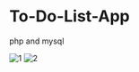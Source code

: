 # To-Do-List-App
php and mysql

![1](https://github.com/user-attachments/assets/12f5f054-2291-49d4-b306-b245ac0e828f)
![2](https://github.com/user-attachments/assets/4ebe6ba2-a17f-47e6-a8fe-21663097f2a0)
